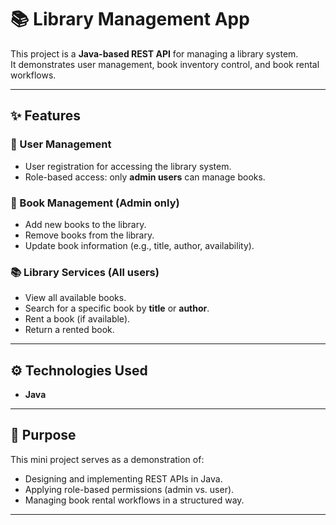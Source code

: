 # 📚 Library Management App

This project is a **Java-based REST API** for managing a library system.  
It demonstrates user management, book inventory control, and book rental workflows.

---

## ✨ Features

### 👥 User Management
- User registration for accessing the library system.  
- Role-based access: only **admin users** can manage books.  

### 📖 Book Management (Admin only)
- Add new books to the library.  
- Remove books from the library.  
- Update book information (e.g., title, author, availability).  

### 📚 Library Services (All users)
- View all available books.  
- Search for a specific book by **title** or **author**.  
- Rent a book (if available).  
- Return a rented book.  

---

## ⚙️ Technologies Used
- **Java**  

---

## 🚀 Purpose
This mini project serves as a demonstration of:
- Designing and implementing REST APIs in Java.  
- Applying role-based permissions (admin vs. user).  
- Managing book rental workflows in a structured way.  

---
